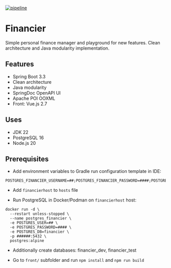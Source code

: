 [![pipeline](https://github.com/dgcd/financier/actions/workflows/pipeline.yml/badge.svg)](https://github.com/dgcd/financier/actions/workflows/pipeline.yml)

# Financier

Simple personal finance manager and playground for new features. Clean architecture and Java modularity implementation.

## Features

* Spring Boot 3.3
* Clean architecture
* Java modularity
* SpringDoc OpenAPI UI
* Apache POI OOXML
* Front: Vue.js 2.7

## Uses

* JDK 22
* PostgreSQL 16
* Node.js 20

## Prerequisites

* Add environment variables to Gradle run configuration template in IDE:

```
POSTGRES_FINANCIER_USERNAME=##;POSTGRES_FINANCIER_PASSWORD=####;POSTGRES_FINANCIER_PORT=######;EXCHANGE_API_KEY=##
```

* Add `financierhost` to `hosts` file

* Run PostgreSQL in Docker/Podman on `financierhost` host:

```shell
docker run -d \
  --restart unless-stopped \
  --name postgres_financier \
  -e POSTGRES_USER=## \
  -e POSTGRES_PASSWORD=#### \
  -e POSTGRES_DB=financier \
  -p ######:5432 \
  postgres:alpine
```

* Additionally create databases: financier_dev, financier_test

* Go to `front/` subfolder and run `npm install` and `npm run build`
